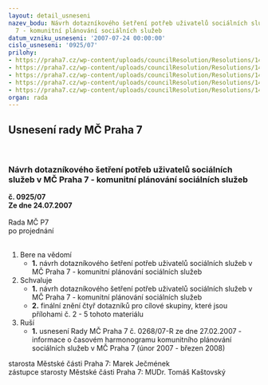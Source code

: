 ```yaml
---
layout: detail_usneseni
nazev_bodu: Návrh dotazníkového šetření potřeb uživatelů sociálních služeb v MČ Praha
  7 - komunitní plánování sociálních služeb
datum_vzniku_usneseni: '2007-07-24 00:00:00'
cislo_usneseni: '0925/07'
prilohy:
- https://praha7.cz/wp-content/uploads/councilResolution/Resolutions/14969/37-n%c3%a1stin_dal%c5%a1%c3%adho_pokra%c4%8dov%c3%a1n%c3%ad_komunitn%c3%adho_pl%c3%a1nov%c3%a1n%c3%ad_soci%c3%a1ln%c3%adch_slu%c5%beeb_na_obdob%c3%ad_z%c3%a1%c5%99%c3%ad_2007.doc
- https://praha7.cz/wp-content/uploads/councilResolution/Resolutions/14969/37-dotazn%c3%adk_-_fin%c3%a1l_-_seniori.doc
- https://praha7.cz/wp-content/uploads/councilResolution/Resolutions/14969/37-dotazn%c3%adk_-_fin%c3%a1l_-_rdm.doc
- https://praha7.cz/wp-content/uploads/councilResolution/Resolutions/14969/37-dotazn%c3%adk_-_fin%c3%a1l_-_ozp.doc
- https://praha7.cz/wp-content/uploads/councilResolution/Resolutions/14969/37-dotazn%c3%adk_-_fin%c3%a1l_-_nm,ooz,ovk.doc
organ: rada
---
```

<div id="ucUsn_pList" class="usn">
	<span><h2>Usnesení rady MČ Praha 7 </h2>
<br></span><div class="standBody">
<span><h3>Návrh dotazníkového šetření potřeb uživatelů sociálních služeb v MČ Praha 7 - komunitní plánování sociálních služeb</h3></span><div class="center">
		<strong>č. 0925/07</strong><br>
	</div>
<div class="center">
		<strong>Ze dne 24.07.2007</strong><br><br>
	</div>Rada MČ P7<br> po projednání<br><br><ol>
<li>Bere na vědomí<ul><li>
<strong>1.</strong> návrh dotazníkového šetření potřeb uživatelů sociálních služeb v MČ Praha 7 - komunitní plánování sociálních služeb</li></ul>
</li>
<li>Schvaluje<ul>
<li>
<strong>1.</strong> návrh dotazníkového šetření potřeb uživatelů sociálních služeb v MČ Praha 7 - komunitní plánování sociálních služeb</li>
<li>
<strong>2.</strong> finální znění čtyř dotazníků pro cílové skupiny, které jsou přílohami č. 2 - 5 tohoto materiálu </li>
</ul>
</li>
<li>Ruší<ul><li>
<strong>1.</strong> usnesení Rady MČ Praha 7 č. 0268/07-R ze dne 27.02.2007 - informace o časovém harmonogramu komunitního plánování sociálních služeb v MČ Praha 7  (únor 2007 - březen 2008) </li></ul>
</li>
</ol>starosta Městské části Praha 7: Marek Ječmének<br>zástupce starosty Městské části Praha 7: MUDr. Tomáš Kaštovský 
</div>
</div>